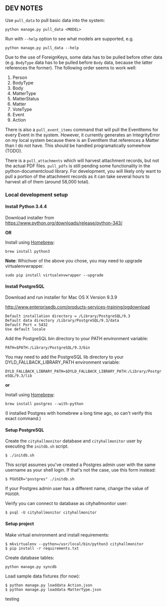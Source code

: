 ## DEV NOTES

Use `pull_data` to pull basic data into the system:

`python manage.py pull_data <MODEL>`

Run with `--help` option to see what models are supported, e.g.

`python manage.py pull_data --help`

Due to the use of ForeignKeys, some data has to be pulled before other data (e.g. `BodyType` data has to be pulled before `Body` data, because the latter references the former). The following order seems to work well:

 1. Person
 2. BodyType
 3. Body
 4. MatterType
 5. MatterStatus
 6. Matter
 7. VoteType
 8. Event
 9. Action

There is also a `pull_event_items` command that will pull the EventItems for every Event in the system.  However, it currently generates an IntegrityError on my local system because there is an EventItem that references a Matter than I do not have.  This should be handled programatically somewhow (TODO).

There is a `pull_attachments` which will harvest attachment records, but not the actual PDF files. `pull_pdfs` is still pending some functionality in the python-documentcloud library. For development, you will likely only want to pull a portion of the attachment records as it can take several hours to harvest all of them (around 58,000 total).

### Local development setup

#### Install Python 3.4.4

Download installer from https://www.python.org/downloads/release/python-343/

**OR**

Install using [Homebrew](http://brew.sh):

`brew install python3`

**Note**: Whichver of the above you chose, you may need to upgrade virtualenvwrapper.

`sudo pip install virtualenvwrapper --upgrade`

#### Install PostgreSQL

Download and run installer for Mac OS X Version 9.3.9

http://www.enterprisedb.com/products-services-training/pgdownload

    Default installation directory = /Library/PostgreSQL/9.3
    Default data directory /Library/PostgreSQL/9.3/data
    Default Port = 5432
    Use default locale
    
Add the PostgreSQL bin directory to your PATH environment variable:

`PATH=$PATH:/Library/PostgreSQL/9.3/bin`

You may need to add the PostgreSQL lib directory to your DYLD_FALLBACK_LIBRARY_PATH environment variable:

`DYLD_FALLBACK_LIBRARY_PATH=$DYLD_FALLBACK_LIBRARY_PATH:/Library/PostgreSQL/9.3/lib`

**or**

Install using [Homebrew](http://brew.sh):

`brew install postgres --with-python`

(I installed Postgres with homebrew a long time ago, so can't verify this exact command.)

#### Setup PostgreSQL


Create the `cityhallmonitor` database and `cityhallmonitor` user by executing the `initdb.sh` script.

`$ ./initdb.sh`

This script assumes you've created a Postgres admin user with the same username as your shell login. If that's not the case, use this form instead:

`$ PGUSER="postgres" ./initdb.sh`

If your Postgres admin user has a different name, change the value of `PGUSER`.

Verify you can connect to database as cityhallmonitor user:

```
$ psql -U cityhallmonitor cityhallmonitor
```

#### Setup project

Make virtual environment and install requirements:

```
$ mkvirtualenv --python=/usr/local/bin/python3 cityhallmonitor
$ pip install -r requirements.txt
```

Create database tables:

```
python manage.py syncdb
```

Load sample data fixtures (for now):

```
$ python manage.py loaddata Action.json
$ python manage.py loaddata MatterType.json
```

testing




